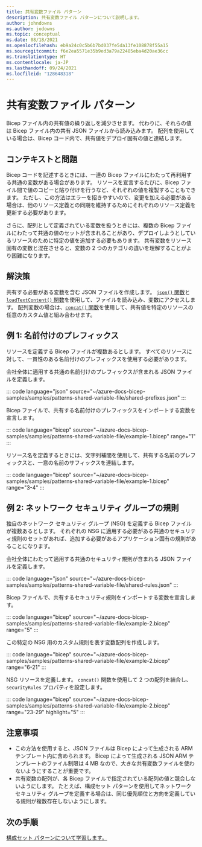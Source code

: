 ```yaml
---
title: 共有変数ファイル パターン
description: 共有変数ファイル パターンについて説明します。
author: johndowns
ms.author: jodowns
ms.topic: conceptual
ms.date: 08/18/2021
ms.openlocfilehash: eb9a24c0c5b6b7bd037fe5da13fe108878f55a15
ms.sourcegitcommit: f6e2ea5571e35b9ed3a79a22485eba4d20ae36cc
ms.translationtype: HT
ms.contentlocale: ja-JP
ms.lasthandoff: 09/24/2021
ms.locfileid: "128648318"
---
```

# <a name="shared-variable-file-pattern"></a>共有変数ファイル パターン

Bicep ファイル内の共有値の繰り返しを減少させます。 代わりに、それらの値は Bicep ファイル内の共有 JSON ファイルから読み込みます。 配列を使用している場合は、Bicep コード内で、共有値をデプロイ固有の値と連結します。

## <a name="context-and-problem"></a>コンテキストと問題

Bicep コードを記述するときには、一連の Bicep ファイルにわたって再利用する共通の変数がある場合があります。 リソースを宣言するたびに、Bicep ファイル間で値のコピーと貼り付けを行うなど、それぞれの値を複製することもできます。 ただし、この方法はエラーを招きやすいので、変更を加える必要がある場合は、他のリソース定義との同期を維持するためにそれぞれのリソース定義を更新する必要があります。

さらに、配列として定義されている変数を扱うときには、複数の Bicep ファイルにわたって共通の値のセットが含まれることがあり、デプロイしようとしているリソースのために特定の値を追加する必要もあります。 共有変数をリソース固有の変数と混在させると、変数の 2 つのカテゴリの違いを理解することがより困難になります。

## <a name="solution"></a>解決策

共有する必要がある変数を含む JSON ファイルを作成します。 [`json()` 関数](bicep-functions-object.md#json)と [`loadTextContent()` 関数](bicep-functions-files.md#loadtextcontent)を使用して、ファイルを読み込み、変数にアクセスします。 配列変数の場合は、[`concat()` 関数](bicep-functions-array.md#concat)を使用して、共有値を特定のリソースの任意のカスタム値と組み合わせます。

## <a name="example-1-naming-prefixes"></a>例 1: 名前付けのプレフィックス

リソースを定義する Bicep ファイルが複数あるとします。 すべてのリソースに対して、一貫性のある名前付けのプレフィックスを使用する必要があります。

会社全体に適用する共通の名前付けのプレフィックスが含まれる JSON ファイルを定義します。

::: code language="json" source="~/azure-docs-bicep-samples/samples/patterns-shared-variable-file/shared-prefixes.json" :::

Bicep ファイルで、共有する名前付けのプレフィックスをインポートする変数を宣言します。

::: code language="bicep" source="~/azure-docs-bicep-samples/samples/patterns-shared-variable-file/example-1.bicep" range="1" :::

リソース名を定義するときには、文字列補間を使用して、共有する名前のプレフィックスと、一意の名前のサフィックスを連結します。

::: code language="bicep" source="~/azure-docs-bicep-samples/samples/patterns-shared-variable-file/example-1.bicep" range="3-4" :::

## <a name="example-2-network-security-group-rules"></a>例 2: ネットワーク セキュリティ グループの規則

独自のネットワーク セキュリティ グループ (NSG) を定義する Bicep ファイルが複数あるとします。 それぞれの NSG に適用する必要がある共通のセキュリティ規則のセットがあれば、追加する必要があるアプリケーション固有の規則があることになります。

会社全体にわたって適用する共通のセキュリティ規則が含まれる JSON ファイルを定義します。

::: code language="json" source="~/azure-docs-bicep-samples/samples/patterns-shared-variable-file/shared-rules.json" :::

Bicep ファイルで、共有するセキュリティ規則をインポートする変数を宣言します。

::: code language="bicep" source="~/azure-docs-bicep-samples/samples/patterns-shared-variable-file/example-2.bicep" range="5" :::

この特定の NSG 用のカスタム規則を表す変数配列を作成します。

::: code language="bicep" source="~/azure-docs-bicep-samples/samples/patterns-shared-variable-file/example-2.bicep" range="6-21" :::

NSG リソースを定義します。 `concat()` 関数を使用して 2 つの配列を結合し、`securityRules` プロパティを設定します。

::: code language="bicep" source="~/azure-docs-bicep-samples/samples/patterns-shared-variable-file/example-2.bicep" range="23-29" highlight="5" :::

## <a name="considerations"></a>注意事項

- この方法を使用すると、JSON ファイルは Bicep によって生成される ARM テンプレート内に含められます。 Bicep によって生成される JSON ARM テンプレートのファイル制限は 4 MB なので、大きな共有変数ファイルを使わないようにすることが重要です。
- 共有変数の配列が、各 Bicep ファイルで指定されている配列の値と競合しないようにします。 たとえば、構成セット パターンを使用してネットワーク セキュリティ グループを定義する場合は、同じ優先順位と方向を定義している規則が複数存在しないようにします。

## <a name="next-steps"></a>次の手順

[構成セット パターンについて学習します。](patterns-configuration-set.md)

